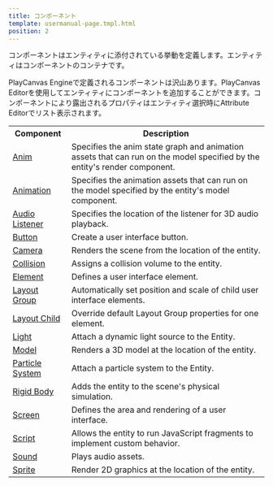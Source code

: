 ```yaml
---
title: コンポーネント
template: usermanual-page.tmpl.html
position: 2
---
```


コンポーネントはエンティティに添付されている挙動を定義します。エンティティはコンポーネントのコンテナです。

PlayCanvas Engineで定義されるコンポーネントは沢山あります。PlayCanvas Editorを使用してエンティティにコンポーネントを追加することができます。コンポーネントにより露出されるプロパティはエンティティ選択時にAttribute Editorでリスト表示されます。

<table class="table table-striped">
    <tbody>
        <tr>
            <th>Component</th>
            <th>Description</th>
        </tr>
    <tr>
        <td><a href="/user-manual/packs/components/anim">Anim</a></td>
        <td>Specifies the anim state graph and animation assets that can run on the model specified by the entity's render component.</td>
    </tr>
    <tr>
        <td><a href="/user-manual/packs/components/animation">Animation</a></td>
        <td>Specifies the animation assets that can run on the model specified by the entity's model component.</td>
    </tr>
    <tr>
        <td><a href="/user-manual/packs/components/audiolistener">Audio Listener</a></td>
        <td>Specifies the location of the listener for 3D audio playback.</td>
    </tr>
    <tr>
        <td><a href="/user-manual/packs/components/button">Button</a></td>
        <td>Create a user interface button.</td>
    </tr>
    <tr>
        <td><a href="/user-manual/packs/components/camera">Camera</a></td>
        <td>Renders the scene from the location of the entity.</td>
    </tr>
    <tr>
        <td><a href="/user-manual/packs/components/collision">Collision</a></td>
        <td>Assigns a collision volume to the entity.</td>
    </tr>
    <tr>
        <td><a href="/user-manual/packs/components/element">Element</a></td>
        <td>Defines a user interface element.</td>
    </tr>
    <tr>
        <td><a href="/user-manual/packs/components/layout-group">Layout Group</a></td>
        <td>Automatically set position and scale of child user interface elements.</td>
    </tr>
    <tr>
        <td><a href="/user-manual/packs/components/layout-child">Layout Child</a></td>
        <td>Override default Layout Group properties for one element.</td>
    </tr>
    <tr>
        <td><a href="/user-manual/packs/components/light">Light</a></td>
        <td>Attach a dynamic light source to the Entity.</td>
    </tr>
    <tr>
        <td><a href="/user-manual/packs/components/model">Model</a></td>
        <td>Renders a 3D model at the location of the entity.</td>
    </tr>
    <tr>
        <td><a href="/user-manual/packs/components/particlesystem">Particle System</a></td>
        <td>Attach a particle system to the Entity.</td>
    </tr>
    <tr>
        <td><a href="/user-manual/packs/components/rigidbody">Rigid Body</a></td>
        <td>Adds the entity to the scene's physical simulation.</td>
    </tr>
    <tr>
        <td><a href="/user-manual/packs/components/screen">Screen</a></td>
        <td>Defines the area and rendering of a user interface.</td>
    </tr>
    <tr>
        <td><a href="/user-manual/packs/components/script">Script</a></td>
        <td>Allows the entity to run JavaScript fragments to implement custom behavior.</td>
    </tr>
    <tr>
        <td><a href="/user-manual/packs/components/sound">Sound</a></td>
        <td>Plays audio assets.</td>
    </tr>
    <tr>
        <td><a href="/user-manual/packs/components/sprite">Sprite</a></td>
        <td>Render 2D graphics at the location of the entity.</td>
    </tr>
</tbody></table>


